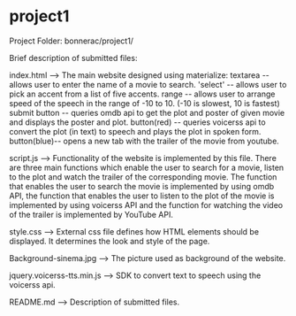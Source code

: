 # project1

Project Folder: bonnerac/project1/

Brief description of submitted files:

index.html --> The main website designed using materialize:
    textarea -- allows user to enter the name of a movie to search.
    'select' -- allows user to pick an accent from a list of five accents.
    range -- allows user to arrange speed of the speech in the range of -10 to 10. (-10 is slowest, 10 is fastest)
    submit button -- queries omdb api to get the plot and poster of given movie and displays the poster and plot.
    button(red) -- queries voicerss api to convert the plot (in text) to speech and plays the plot in spoken form.
    button(blue)-- opens a new tab with the trailer of the movie from youtube.


script.js --> Functionality of the website is implemented by this file. There are three main functions which  enable the user to search for a movie, listen to the plot and watch the trailer of the corresponding movie. The function that enables the user to search the movie is implemented by using omdb API, the function that enables the user to listen to the plot of the movie is implemented by using voicerss API and the function for watching the video of the trailer is implemented by YouTube API.


style.css --> External css file defines how HTML elements should be displayed. It determines the look and style of the page.


Background-sinema.jpg --> The picture used as background of the website. 


jquery.voicerss-tts.min.js --> SDK to convert text to speech using the voicerss api. 


README.md --> Description of submitted files.